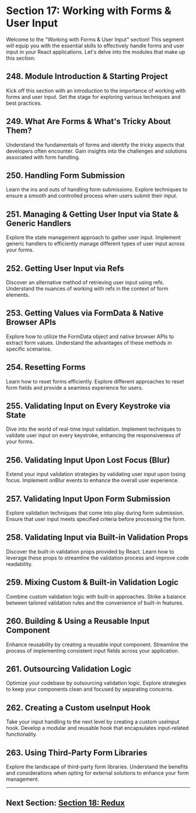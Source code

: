# Section 17: Working with Forms & User Input

Welcome to the "Working with Forms & User Input" section! This segment will equip you with the essential skills to effectively handle forms and user input in your React applications. Let's delve into the modules that make up this section:

## 248. Module Introduction & Starting Project

Kick off this section with an introduction to the importance of working with forms and user input. Set the stage for exploring various techniques and best practices.

## 249. What Are Forms & What's Tricky About Them?

Understand the fundamentals of forms and identify the tricky aspects that developers often encounter. Gain insights into the challenges and solutions associated with form handling.

## 250. Handling Form Submission

Learn the ins and outs of handling form submissions. Explore techniques to ensure a smooth and controlled process when users submit their input.

## 251. Managing & Getting User Input via State & Generic Handlers

Explore the state management approach to gather user input. Implement generic handlers to efficiently manage different types of user input across your forms.

## 252. Getting User Input via Refs

Discover an alternative method of retrieving user input using refs. Understand the nuances of working with refs in the context of form elements.

## 253. Getting Values via FormData & Native Browser APIs

Explore how to utilize the FormData object and native browser APIs to extract form values. Understand the advantages of these methods in specific scenarios.

## 254. Resetting Forms

Learn how to reset forms efficiently. Explore different approaches to reset form fields and provide a seamless experience for users.

## 255. Validating Input on Every Keystroke via State

Dive into the world of real-time input validation. Implement techniques to validate user input on every keystroke, enhancing the responsiveness of your forms.

## 256. Validating Input Upon Lost Focus (Blur)

Extend your input validation strategies by validating user input upon losing focus. Implement onBlur events to enhance the overall user experience.

## 257. Validating Input Upon Form Submission

Explore validation techniques that come into play during form submission. Ensure that user input meets specified criteria before processing the form.

## 258. Validating Input via Built-in Validation Props

Discover the built-in validation props provided by React. Learn how to leverage these props to streamline the validation process and improve code readability.

## 259. Mixing Custom & Built-in Validation Logic

Combine custom validation logic with built-in approaches. Strike a balance between tailored validation rules and the convenience of built-in features.

## 260. Building & Using a Reusable Input Component

Enhance reusability by creating a reusable input component. Streamline the process of implementing consistent input fields across your application.

## 261. Outsourcing Validation Logic

Optimize your codebase by outsourcing validation logic. Explore strategies to keep your components clean and focused by separating concerns.

## 262. Creating a Custom useInput Hook

Take your input handling to the next level by creating a custom useInput hook. Develop a modular and reusable hook that encapsulates input-related functionality.

## 263. Using Third-Party Form Libraries

Explore the landscape of third-party form libraries. Understand the benefits and considerations when opting for external solutions to enhance your form management.

---

## Next Section: [Section 18: Redux](/Section18-redux)
